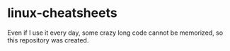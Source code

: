 # linux-cheatsheets
Even if I use it every day, some crazy long code cannot be memorized, so this repository was created.
